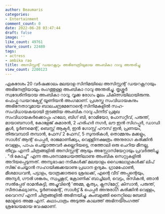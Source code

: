 ```yaml
---
author: Beaumaris
categories:
- Entertainment
comment_count: 0
date: 2022-06-28 03:47:44
draft: false
image: ''
like_count: 49761
share_count: 22480
tags:
- actress
- ambika rao
title: അസിസ്റ്റന്റ് ഡയറക്റ്ററും അഭിനേത്രിയുമായ അംബികാ റാവു അന്തരിച്ചു
view_count: 2200123
---
```


ഏകദേശം 20 വർഷക്കാലം മലയാള സിനിമയിലെ അസിസ്റ്റന്റ് ഡയറക്റ്ററായും അഭിനേത്രിയായും രംഗത്തുള്ള അംബികാ റാവു അന്തരിച്ചു. തൃശ്ശൂര്‍ സ്വദേശിനിയായ അംബികാ റാവു, വൃക്ക രോഗം മൂലം ചികിത്സയിലായിരുന്നു. ഫെഫ്ക ഡയറക്ടേഴ്സ് യൂണിയൻ അംഗമാണ്. പ്രശസ്ത സംവിധായകനും അഭിനേതാവുമായ ബാലചന്ദ്രമേനോന്റെ സിനിമകളിൽ സഹ-സംവിധായകയായി തുടങ്ങിയ അംബിക റാവു പിന്നീട് പ്രമുഖ സംവിധായകർക്കൊപ്പം ഹലോ, ബിഗ് ബി, റോമിയോ, പോസറ്റീവ്, പരുന്ത്, മായാബസാർ, കോളേജ് കുമാരൻ, 2 ഹരിഹർ നഗർ, ലൗ ഇൻ സിഗപ്പൂർ, ഡാഡി കൂൾ, ടൂർണമെന്റ്, ബെസ്റ്റ്‌ ആക്ടർ, ഇൻ ഗോസ്റ്റ് ഹൗസ്‌ ഇൻ, പ്രണയം, തിരുവമ്പാടി തമ്പാൻ, ഫേസ് 2 ഫേസ്, 5 സുന്ദരികൾ, തൊമ്മനും മക്കളും, സാള്‍ട് ആന്റ് പെപ്പര്‍, രാജമാണിക്ക്യം, വെള്ളിനക്ഷത്രം അനുരാഗ കരിക്കിൻ വെള്ളം, പാപം ചെയ്യാത്തവർ കല്ലെറിയട്ടെ, നത്തോലി ഒരു ചെറിയ മീനല്ല, തീവ്രം എന്നീ ചിത്രങ്ങളിൽ അസിസ്റ്റന്റ് ആയും അസ്സോസിയേറ്റായും പ്രവർത്തിച്ചു. . "ദി കോച്ച്" എന്ന അപരനാമധേയത്തിലാണു അംബിക സെറ്റുകളിൽ അറിയപ്പെടുന്നത്. അന്യഭാഷാ നടികൾക്ക് മലയാളം ഡൈലോഗുകൾക്ക് ലിപ് സിങ്ക് ചെയ്യാൻ സഹായിക്കുക്കയാണു പ്രധാന ഉദ്യമം. ഗ്രാമഫോൺ, മീശമാധവൻ, പട്ടാളം, യാത്രക്കാരുടെ ശ്രദ്ധക്ക്, എന്റെ വീട് അപ്പുന്റെയും, അന്യർ, ഗൗരി ശങ്കരം, സ്വപ്നകൂട്, ക്രോണിക് ബാച്ചിലർ, വെട്ടം, രസികൻ, ഞാൻ സൽപ്പേര് രാമൻകുട്ടി, അച്ചുവിന്റെ 'അമ്മ, കൃത്യം, ക്ലസ്‌മേറ്റ്സ്, കിസാൻ, പരുന്ത്, സീതാകല്യാണം, ടൂർണമെന്റ്, സാൾട്ട് & പെപ്പർ അനുരാഗ കരിക്കിന്‍ വെള്ളം, വൈറസ് എന്നീ ചിത്രങ്ങളിൽ അഭിനയിച്ചു. കുംബളങ്ങി നൈറ്റ്സിലെ ബേബി മോളുടെ അമ്മ എന്. കഥാപാത്രം അടുത്ത കാലത്ത് അഭിനയരംഗത്ത്‌ ശ്രദ്ധേയമായ വേഷമാണ്.